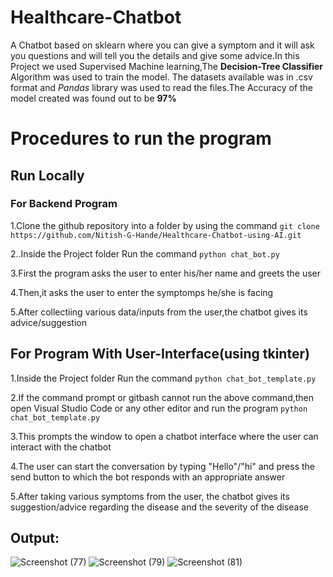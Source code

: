 # Healthcare-Chatbot
A Chatbot based on sklearn where you can give a symptom and it will ask you questions and will tell you the details and give some advice.In this Project we used Supervised Machine learning,The **Decision-Tree Classifier** Algorithm was used to train the model. The datasets available was in .csv format and _Pandas_ library was used to read the files.The Accuracy of the model created was found out to be **97%**
# Procedures to run the program
## Run Locally
###  For Backend Program
1.Clone the  github repository into a folder by using the command
```git clone https://github.com/Nitish-G-Hande/Healthcare-Chatbot-using-AI.git```

2..Inside the Project folder Run the command
```python chat_bot.py```

3.First the program asks the user to enter his/her name and greets the user

4.Then,it asks the user to enter the symptomps he/she is facing

5.After collectiing various data/inputs from the user,the chatbot gives its advice/suggestion

## For Program With User-Interface(using tkinter)

1.Inside the Project folder Run the command
```python chat_bot_template.py```

2.If the command prompt or gitbash cannot run the above command,then open Visual Studio Code or any other editor and run the program 
```python chat_bot_template.py```

3.This prompts the window  to open a chatbot interface where the user can interact with the chatbot

4.The user can start the conversation by typing "Hello"/"hi" and press the send button to which the bot responds with an appropriate answer

5.After taking various symptoms from the user, the chatbot gives its suggestion/advice regarding the disease and the severity of the disease
## Output:
![Screenshot (77)](https://github.com/Nitish-G-Hande/Healthcare-Chatbot-using-AI/assets/124708019/3419000a-1521-4182-99cf-15bae673a29f)
![Screenshot (79)](https://github.com/Nitish-G-Hande/Healthcare-Chatbot-using-AI/assets/124708019/b10c20af-7453-4b4a-8dc8-01dbe7ebae89)
![Screenshot (81)](https://github.com/Nitish-G-Hande/Healthcare-Chatbot-using-AI/assets/124708019/5ceef683-6120-4722-aecb-dee240cc0fd4)
